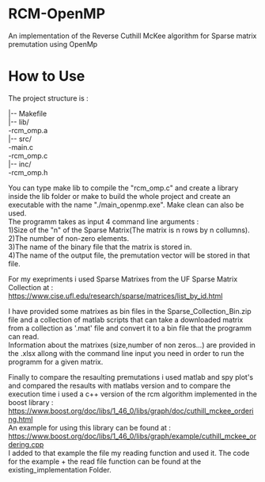 # RCM-OpenMP
An implementation of the Reverse Cuthill McKee algorithm for Sparse matrix premutation using OpenMp

# How to Use

The project structure is :

|-- Makefile                                                                                                                                             
|-- lib/                                                                                                                                                  
         -rcm_omp.a                                                                                                                                                                                                                       
|-- src/                                                                                                                                                                            
        -main.c                                                                                                                                                                                                
        -rcm_omp.c                                                                                                                                                                           
|-- inc/                                                                                                                                                                                              
        -rcm_omp.h                                                                                                                                                                                                                                          
                                                                                                                                                                           
You can type make lib to compile the "rcm_omp.c" and create a library inside the lib folder or make to build the whole project and create an executable with the name "./main_openmp.exe".
Make clean can also be used.                                                                                                                                      
The programm takes as input 4 command line arguments :                                                                                                                              
  1)Size of the "n" of the Sparse Matrix(The matrix is n rows by n collumns).                                                                                                                                  
  2)The number of non-zero elements.                                                                                                                                                                           
  3)The name of the binary file that the matrix is stored in.                                                                                                                                                           
  4)The name of the output file, the premutation vector will be stored in that file.                                                                                                
 
 For my exepriments i used Sparse Matrixes from the UF Sparse Matrix Collection at : https://www.cise.ufl.edu/research/sparse/matrices/list_by_id.html                                                                                                                                                                                                
 
 I have provided some matrixes as bin files in the Sparse_Collection_Bin.zip file and a collection of matlab scripts that can take 
 a downloaded matrix from a collection as '.mat' file and convert it to a bin file that the programm can read.                                                                                                 
 Information about the matrixes (size,number of non zeros...) are provided in the .xlsx allong with the command line input you need in order to run the programm for a given matrix.                                                                                                                                                                  
 
 Finally to compare the resaulting premutations i used matlab and spy plot's and compared the resaults with matlabs version
 and to compare the execution time i used a c++ version of the rcm algorithm implemented in the boost library :
 https://www.boost.org/doc/libs/1_46_0/libs/graph/doc/cuthill_mckee_ordering.html                                                                                                                                                
 An example for using this library can be found at : https://www.boost.org/doc/libs/1_46_0/libs/graph/example/cuthill_mckee_ordering.cpp                                                                                                                                                                                                              
 I added to that example the file my reading function and used it. The code for the example + the read file function can be found at the existing_implementation Folder.
 
